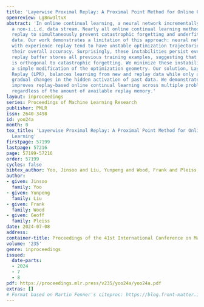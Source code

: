 ```yaml
---
title: 'Layerwise Proximal Replay: A Proximal Point Method for Online Continual Learning'
openreview: Lg8nw3ltvX
abstract: 'In online continual learning, a neural network incrementally learns from
  a non-i.i.d. data stream. Nearly all online continual learning methods employ experience
  replay to simultaneously prevent catastrophic forgetting and underfitting on past
  data. Our work demonstrates a limitation of this approach: neural networks trained
  with experience replay tend to have unstable optimization trajectories, impeding
  their overall accuracy. Surprisingly, these instabilities persist even when the
  replay buffer stores all previous training examples, suggesting that this issue
  is orthogonal to catastrophic forgetting. We minimize these instabilities through
  a simple modification of the optimization geometry. Our solution, Layerwise Proximal
  Replay (LPR), balances learning from new and replay data while only allowing for
  gradual changes in the hidden activation of past data. We demonstrate that LPR consistently
  improves replay-based online continual learning across multiple problem settings,
  regardless of the amount of available replay memory.'
layout: inproceedings
series: Proceedings of Machine Learning Research
publisher: PMLR
issn: 2640-3498
id: yoo24a
month: 0
tex_title: 'Layerwise Proximal Replay: A Proximal Point Method for Online Continual
  Learning'
firstpage: 57199
lastpage: 57216
page: 57199-57216
order: 57199
cycles: false
bibtex_author: Yoo, Jinsoo and Liu, Yunpeng and Wood, Frank and Pleiss, Geoff
author:
- given: Jinsoo
  family: Yoo
- given: Yunpeng
  family: Liu
- given: Frank
  family: Wood
- given: Geoff
  family: Pleiss
date: 2024-07-08
address:
container-title: Proceedings of the 41st International Conference on Machine Learning
volume: '235'
genre: inproceedings
issued:
  date-parts:
  - 2024
  - 7
  - 8
pdf: https://proceedings.mlr.press/v235/yoo24a/yoo24a.pdf
extras: []
# Format based on Martin Fenner's citeproc: https://blog.front-matter.io/posts/citeproc-yaml-for-bibliographies/
---
```

